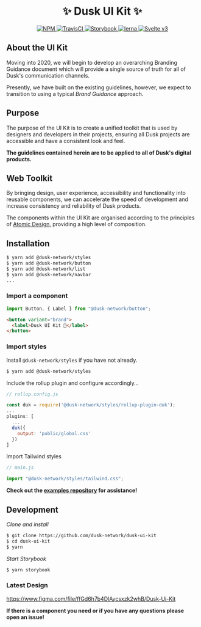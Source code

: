 # <div align="center">:sparkles: Dusk UI Kit :sparkles:</div>

<div align="center"><a href="https://npm.dusk.network:4873">
  <img src="https://img.shields.io/npm/v/@dusk-network/helpers.svg?registry_uri=https://npm.dusk.network:4873" alt="NPM">
</a>
<a href="https://travis-ci.com/dusk-network/dusk-ui-kit">
  <img src="https://travis-ci.com/dusk-network/dusk-ui-kit.svg?token=epVgoKeysWpeWXA7Vyxt&amp;branch=master" alt="TravisCI">
</a> <a href="https://dusk-network.github.io/dusk-ui-kit">
  <img src="https://cdn.jsdelivr.net/gh/storybookjs/brand@master/badge/badge-storybook.svg" alt="Storybook">
</a>
<a href="https://lerna.js.org/">
  <img src="https://img.shields.io/badge/maintained%20with-lerna-cc00ff.svg" alt="lerna">
</a>
<a href="https://svelte.dev">
  <img src="https://img.shields.io/badge/svelte-v3-red.svg" alt="Svelte v3">
</a></div>

## About the UI Kit

Moving into 2020, we will begin to develop an overarching Branding Guidance document which will provide a single source of truth for all of Dusk's communication channels.

Presently, we have built on the existing guidelines, however, we expect to transition to using a typical _Brand Guidance_ approach.

## Purpose

The purpose of the UI Kit is to create a unified toolkit that is used by designers and developers in their projects, ensuring all Dusk projects are accessible and have a consistent look and feel.

**The guidelines contained herein are to be applied to all of Dusk's digital products.**

## Web Toolkit

By bringing design, user experience, accessibility and functionality into reusable components, we can accelerate the speed of development and increase consistency and reliability of Dusk products.

The components within the UI Kit are organised according to the principles of [Atomic Design](https://bradfrost.com/blog/post/atomic-web-design/), providing a high level of composition.

## Installation

```bash
$ yarn add @dusk-network/styles
$ yarn add @dusk-network/button
$ yarn add @dusk-network/list
$ yarn add @dusk-network/navbar
...
```

### Import a component

```javascript
import Button, { Label } from "@dusk-network/button";
```

```html
<button variant="brand">
  <label>Dusk UI Kit 🚀</label>
</button>
```

### Import styles

Install `@dusk-network/styles` if you have not already.

```bash
$ yarn add @dusk-network/styles
```

Include the rollup plugin and configure accordingly...

```javascript
// rollup.config.js

const duk = require('@dusk-network/styles/rollup-plugin-duk');
...
plugins: [
  ...
  duk({
    output: 'public/global.css'
  })
]
```

Import Tailwind styles

```javascript
// main.js

import "@dusk-network/styles/tailwind.css";
```

**Check out the [examples repository](https://github.com/dusk-network/dusk-ui-kit-examples) for assistance!**

## Development

_Clone and install_

```bash
$ git clone https://github.com/dusk-network/dusk-ui-kit
$ cd dusk-ui-kit
$ yarn
```

_Start Storybook_

```bash
$ yarn storybook
```

### Latest Design

<https://www.figma.com/file/ffGd6h7b4DlAycsxzk2whB/Dusk-Ui-Kit>

**If there is a component you need or if you have any questions please open an issue!**
